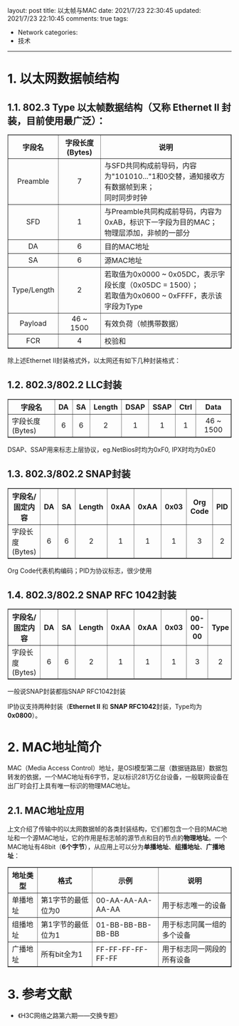 layout: post
title: 以太帧与MAC
date: 2021/7/23 22:30:45
updated: 2021/7/23 22:10:45
comments: true
tags: 
- Network
categories:
- 技术

---


# 1. 以太网数据帧结构
##  1.1. 802.3 Type 以太帧数据结构（又称 Ethernet II 封装，目前使用最广泛）：

<!-- more -->

<table border="1" cellspacing="1" style="border: 1ps dotted #666" >
    <tr>
        <th>字段名</th>
        <th>字段长度(Bytes)</th>
        <th>说明</th>
    </tr>
    <tr>
        <td align="center">Preamble</td>
        <td align="center">7</td>
        <td>与SFD共同构成前导码，内容为"101010..."1和0交替，通知接收方有数据帧到来；<br>同时同步时钟</td>
    <tr>
        <td align="center">SFD</td>
        <td align="center">1</td>
        <td>与Preamble共同构成前导码，内容为0xAB，标识下一字段为目的MAC；<br>物理层添加，非帧的一部分</td>
    </tr>
    <tr>
        <td align="center">DA</td>
        <td align="center">6</td>
        <td>目的MAC地址</td>
    </tr>
    <tr>
        <td align="center">SA</td>
        <td align="center">6</td>
        <td>源MAC地址</td>
    </tr>
    <tr>
        <td align="center">Type/Length</td>
        <td align="center">2</td>
        <td>若取值为0x0000 ~ 0x05DC，表示字段长度（0x05DC = 1500）；<br>若取值为0x0600 ~ 0xFFFF，表示该字段为Type</td>
    </tr>
    <tr>
        <td align="center">Payload</td>
        <td align="center">46 ~ 1500</td>
        <td>有效负荷（帧携带数据）</td>
    </tr>
    <tr>
        <td align="center">FCR</td>
        <td align="center">4</td>
        <td>校验和</td>
    </tr>
</table>

除上述Ethernet II封装格式外，以太网还有如下几种封装格式：

##  1.2. 802.3/802.2 LLC封装

<table border="1" cellspacing="1" style="border: 1ps dotted #666" >
    <tr>
        <th>字段名</th>
        <th>DA</th>
        <th>SA</th>
        <th>Length</th>
        <th>DSAP</th>
        <th>SSAP</th>
        <th>Ctrl</th>
        <th>Data</th>
    </tr>
    <tr>
        <td>字段长度(Bytes)</td>
        <td align="center">6</td>
        <td align="center">6</td>
        <td align="center">2</td>
        <td align="center">1</td>
        <td align="center">1</td>
        <td align="center">1</td>
        <td align="center">46 ~ 1500</td>
    </tr>
</table>

DSAP、SSAP用来标志上层协议，eg.NetBios时均为0xF0, IPX时均为0xE0

##  1.3. 802.3/802.2 SNAP封装

<table border="1" cellspacing="1" style="border: 1ps dotted #666" >
    <tr>
        <th>字段名/固定内容</th>
        <th>DA</th>
        <th>SA</th>
        <th>Length</th>
        <th>0xAA</th>
        <th>0xAA</th>
        <th>0x03</th>
        <th>Org Code</th>
        <th>PID</th>
        <th>Data</th>
    </tr>
    <tr>
        <td>字段长度(Bytes)</td>
        <td align="center">6</td>
        <td align="center">6</td>
        <td align="center">2</td>
        <td align="center">1</td>
        <td align="center">1</td>
        <td align="center">1</td>
        <td align="center">3</td>
        <td align="center">2</td>
        <td align="center">46 ~ 1500</td>
    </tr>
</table>

Org Code代表机构编码；PID为协议标志，很少使用

##  1.4. 802.3/802.2 SNAP RFC 1042封装

<table border="1" cellspacing="1" style="border: 1ps dotted #666" >
    <tr>
        <th>字段名/固定内容</th>
        <th>DA</th>
        <th>SA</th>
        <th>Length</th>
        <th>0xAA</th>
        <th>0xAA</th>
        <th>0x03</th>
        <th>00-00-00</th>
        <th>Type</th>
        <th>Data</th>
    </tr>
    <tr>
        <td>字段长度(Bytes)</td>
        <td align="center">6</td>
        <td align="center">6</td>
        <td align="center">2</td>
        <td align="center">1</td>
        <td align="center">1</td>
        <td align="center">1</td>
        <td align="center">3</td>
        <td align="center">2</td>
        <td align="center">46 ~ 1500</td>
    </tr>
</table>

一般说SNAP封装都指SNAP RFC1042封装

IP协议支持两种封装（**Ethernet II** 和 **SNAP RFC1042**封装，Type均为**0x0800**）。



# 2. MAC地址简介
MAC（Media Access Control）地址，是OSI模型第二层（数据链路层）数据包转发的依据，一个MAC地址有6字节，足以标识281万亿台设备，一般联网设备在出厂时会打上具有唯一标识的物理MAC地址。
## 2.1. MAC地址应用
上文介绍了传输中的以太网数据帧的各类封装结构，它们都包含一个目的MAC地址和一个源MAC地址，它的作用是标志帧的源节点和目的节点的**物理地址**。一个MAC地址有48bit（**6个字节**），从应用上可以分为**单播地址**、**组播地址**、**广播地址**：

<table border="1" cellspacing="1" style="border: 1ps dotted #666" >
    <tr>
        <th>地址类型</th>
        <th>格式</th>
        <th>示例</th>
        <th>说明</th>
    </tr>
    <tr>
        <td>单播地址</td>
        <td>第1字节的最低位为0</td>
        <td>00-AA-AA-AA-AA-AA</td>
        <td>用于标志唯一的设备</td>
    </tr>
    <tr>
        <td>组播地址</td>
        <td>第1字节的最低位为1</td>
        <td>01-BB-BB-BB-BB-BB</td>
        <td>用于标志同属一组的多个设备</td>
    </tr>
    <tr>
        <td>广播地址</td>
        <td>所有bit全为1</td>
        <td>FF-FF-FF-FF-FF-FF</td>
        <td>用于标志同一网段的所有设备</td>
    </tr>
</table>


# 3. 参考文献
* 《H3C网络之路第六期——交换专题》